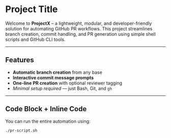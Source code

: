 # Project Title

Welcome to **ProjectX** – a lightweight, modular, and developer-friendly solution for automating GitHub PR workflows. This project streamlines branch creation, commit handling, and PR generation using simple shell scripts and GitHub CLI tools.

---

##  Features 

- **Automatic branch creation** from any base
- **Interactive commit message prompts**
- **One-line PR creation** with optional reviewer tagging
- *Minimal setup required* — just Bash, Git, and `gh`

---

##  Code Block + Inline Code

You can run the entire automation using:

```bash
./pr-script.sh

